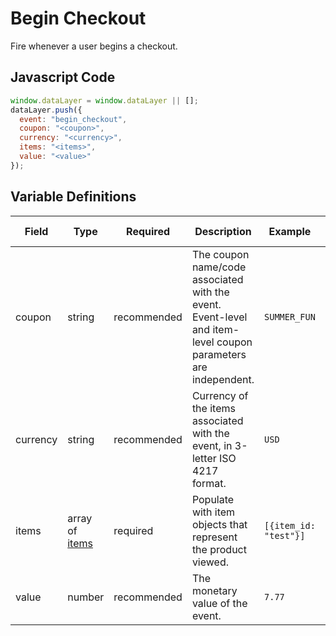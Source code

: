 # Begin Checkout

Fire whenever a user begins a checkout.

## Javascript Code

```js
window.dataLayer = window.dataLayer || [];
dataLayer.push({
  event: "begin_checkout",
  coupon: "<coupon>",
  currency: "<currency>",
  items: "<items>",
  value: "<value>"
});
```

## Variable Definitions

|Field|Type|Required|Description|Example|Pattern|Min Length|Max Length|Minimum|Maximum|Multiple Of|
| --- | --- | --- | --- | --- | --- | --- | --- | --- | --- | --- |
|coupon|string|recommended|The coupon name/code associated with the event. Event-level and item-level coupon parameters are independent.|`SUMMER_FUN`|`^[A-Za-z0-9_]+$`
|currency|string|recommended|Currency of the items associated with the event, in 3-letter ISO 4217 format.|`USD`|`^[A-Z]{3}$`|3|3|
|items|array of [items](/schemas/item.md)|required|Populate with item objects that represent the product viewed.|`[{item_id: "test"}]`
|value|number|recommended|The monetary value of the event.|`7.77`|`^\d\.\d\d$`|||0.00|
